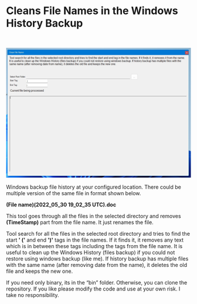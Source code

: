 <h1>Cleans File Names in the Windows History Backup</h1>
  
<p>&nbsp;</p>

![Clean File Names](./CleanFileNames.jpg)

<p>Windows backup file history at your configured location. There could be multiple version of the same file in format shown below.</p>

<p><b>(File name)(2022_05_30 19_02_35 UTC).doc</b></p>
<P>This tool goes through all the files in the selected directory and removes <b> (TimeStamp)</b> part from the file name. It just renames the file.</P>

<p>
Tool search for all the files in the selected root directory and tries to find the start <b>' ('</b> and end <b>')'</b> tags in the file names. If it finds it, it removes any text which is in between these tags including the tags from the file name. It is useful to clean up the Windows History (files backup) if you could not restore using windows backup (like me). If history backup has multiple files with the same name (after removing date from the name), it deletes the old file and keeps the new one.
</p>

<p>If you need only binary, its in the “bin” folder. Otherwise, you can clone the repository. If you like please modify the code and use at your own risk. I take no responsibility.</p>
